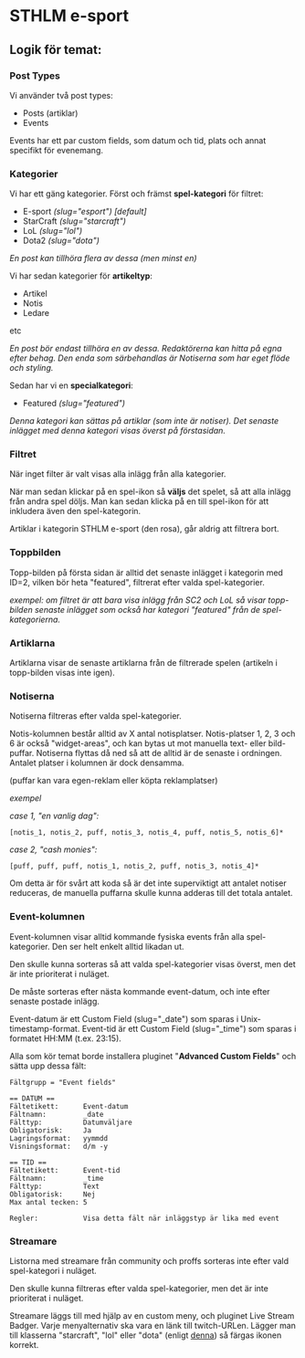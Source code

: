 STHLM e-sport
=============

Logik för temat:
---------------

### Post Types ###

Vi använder två post types:

* Posts (artiklar)
* Events

Events har ett par custom fields, som datum och tid, plats och annat specifikt för evenemang.


### Kategorier ###

Vi har ett gäng kategorier. Först och främst **spel-kategori** för filtret:

* E-sport	*(slug="esport") [default]*
* StarCraft *(slug="starcraft")*
* LoL		*(slug="lol")*
* Dota2 	*(slug="dota")*

*En post kan tillhöra flera av dessa (men minst en)*

Vi har sedan kategorier för **artikeltyp**:

* Artikel
* Notis
* Ledare

etc

*En post bör endast tillhöra en av dessa. Redaktörerna kan hitta på egna efter behag. Den enda som särbehandlas är Notiserna som har eget flöde och styling.*

Sedan har vi en **specialkategori**:

* Featured *(slug="featured")*

*Denna kategori kan sättas på artiklar (som inte är notiser). Det senaste inlägget med denna kategori visas överst på förstasidan.*


### Filtret ###

När inget filter är valt visas alla inlägg från alla kategorier.

När man sedan klickar på en spel-ikon så **väljs** det spelet, så att alla inlägg från andra spel döljs. Man kan sedan klicka på en till spel-ikon för att inkludera även den spel-kategorin.

Artiklar i kategorin STHLM e-sport (den rosa), går aldrig att filtrera bort.


### Toppbilden ###

Topp-bilden på första sidan är alltid det senaste inlägget i kategorin med ID=2, vilken bör heta "featured", filtrerat efter valda spel-kategorier.

*exempel: om filtret är att bara visa inlägg från SC2 och LoL så visar topp-bilden senaste inlägget som också har kategori "featured" från de spel-kategorierna.*


### Artiklarna ###

Artiklarna visar de senaste artiklarna från de filtrerade spelen (artikeln i topp-bilden visas inte igen).

### Notiserna ###

Notiserna filtreras efter valda spel-kategorier.

Notis-kolumnen består alltid av X antal notisplatser. Notis-platser 1, 2, 3 och 6 är också "widget-areas", och kan bytas ut mot manuella text- eller bild-puffar. Notiserna flyttas då ned så att de alltid är de senaste i ordningen. Antalet platser i kolumnen är dock densamma.

(puffar kan vara egen-reklam eller köpta reklamplatser)

*exempel*

*case 1, "en vanlig dag":*

	[notis_1, notis_2, puff, notis_3, notis_4, puff, notis_5, notis_6]*

*case 2, "cash monies":*

	[puff, puff, puff, notis_1, notis_2, puff, notis_3, notis_4]*

Om detta är för svårt att koda så är det inte superviktigt att antalet notiser reduceras, de manuella puffarna skulle kunna adderas till det totala antalet.

### Event-kolumnen ###

Event-kolumnen visar alltid kommande fysiska events från alla spel-kategorier. Den ser helt enkelt alltid likadan ut.

Den skulle kunna sorteras så att valda spel-kategorier visas överst, men det är inte prioriterat i nuläget.

De måste sorteras efter nästa kommande event-datum, och inte efter senaste postade inlägg.

Event-datum är ett Custom Field (slug="_date") som sparas i Unix-timestamp-format. Event-tid är ett Custom Field (slug="_time") som sparas i formatet HH:MM (t.ex. 23:15).

Alla som kör temat borde installera pluginet "**Advanced Custom Fields**" och sätta upp dessa fält:

	Fältgrupp = "Event fields"

	== DATUM ==
	Fältetikett:  	  Event-datum
	Fältnamn:	      _date
	Fälttyp:	      Datumväljare
	Obligatorisk:	  Ja
	Lagringsformat:   yymmdd
	Visningsformat:   d/m -y

	== TID ==
	Fältetikett:  	  Event-tid
	Fältnamn:	  	  _time
	Fälttyp:	  	  Text
	Obligatorisk:	  Nej
	Max antal tecken: 5

	Regler:			  Visa detta fält när inläggstyp är lika med event

### Streamare ###

Listorna med streamare från community och proffs sorteras inte efter vald spel-kategori i nuläget.

Den skulle kunna filtreras efter valda spel-kategorier, men det är inte prioriterat i nuläget.

Streamare läggs till med hjälp av en custom meny, och pluginet Live Stream Badger. Varje menyalternativ ska vara en länk till twitch-URLen. Lägger man till klasserna "starcraft", "lol" eller "dota" (enligt [denna](http://sevenspark.com/how-to/how-to-add-a-custom-class-to-a-wordpress-menu-item)) så färgas ikonen korrekt.